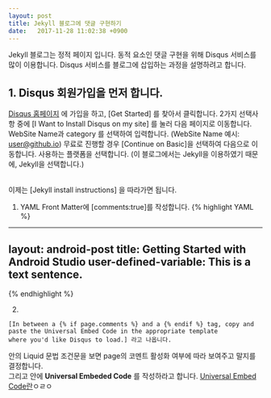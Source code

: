 ```yaml
---
layout: post
title: Jekyll 블로그에 댓글 구현하기
date:   2017-11-28 11:02:38 +0900
---
```

Jekyll 블로그는 정적 페이지 입니다. 동적 요소인 댓글 구현을 위해 Disqus 서비스를 많이 이용합니다.
Disqus 서비스를 블로그에 삽입하는 과정을 설명하려고 합니다.
<br>
## 1. Disqus 회원가입을 먼저 합니다.
[Disqus 홈페이지](https://disqus.com) 에 가입을 하고, [Get Started] 를 찾아서 클릭합니다.
2가지 선택사항 중에 [I Want to Install Disqus on my site] 를 눌러 다음 페이지로 이동합니다.
WebSite Name과 category 를 선택하여 입력합니다. (WebSite Name 예시: user@github.io)
무료로 진행할 경우 [Continue on Basic]을 선택하여 다음으로 이동합니다.
사용하는 플랫폼을 선택합니다. (이 블로그에서는 Jekyll을 이용하였기 때문에, Jekyll을 선택합니다.)

<br>
이제는 [Jekyll install instructions] 을 따라가면 됩니다.
<br>

1. YAML Front Matter에 [comments:true]를 작성합니다.
{% highlight YAML %}
---
layout: android-post
title: Getting Started with Android Studio
user-defined-variable: This is a text sentence.
---
{% endhighlight %}

2.
```
[In between a {% if page.comments %} and a {% endif %} tag, copy and paste the Universal Embed Code in the appropriate template
where you'd like Disqus to load.] 라고 나옵니다.
```

안의 Liquid 문법 조건문을 보면 page의 코멘트 활성화 여부에 따라 보여주고 말지를 결정합니다. <br>
그리고 안에 **Universal Embeded Code** 를 작성하라고 합니다.
[Universal Embed Code란](https://help.disqus.com/customer/portal/articles/472097-universal-embed-code)ㅇㄹㅇ
<br>
